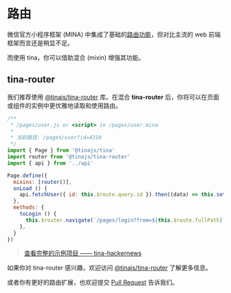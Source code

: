 # 路由
微信官方小程序框架 (MINA) 中集成了基础的[路由功能](https://mp.weixin.qq.com/debug/wxadoc/dev/framework/app-service/route.html)，但对比主流的 web 前端框架而言还是稍显不足。

而使用 tina，你可以借助混合 (mixin) 增强其功能。

## tina-router
我们推荐使用 [@tinajs/tina-router](https://github.com/tinajs/tina-router) 库。在混合 **tina-router** 后，你将可以在页面或组件的实例中更优雅地读取和使用路由。

```javascript
/**
 * /pages/user.js or <script> in /pages/user.mina
 *
 * 当前路径: /pages/user?id=4310
 */
import { Page } from '@tinajs/tina'
import router from '@tinajs/tina-router'
import { api } from '../api'

Page.define({
  mixins: [router()],
  onLoad () {
    api.fetchUser({ id: this.$route.query.id }).then((data) => this.setData(data))
  },
  methods: {
    toLogin () {
      this.$router.navigate(`/pages/login?from=${this.$route.fullPath}`)
    },
  }
})
```

> [查看完整的示例项目 —— tina-hackernews](https://github.com/imyelo/tina-hackernews)


如果你对 tina-router 感兴趣，欢迎访问 [@tinajs/tina-router](https://github.com/tinajs/tina-router) 了解更多信息。

或者你有更好的路由扩展，也欢迎提交 [Pull Request](https://github.com/tinajs/tina/pulls) 告诉我们。
